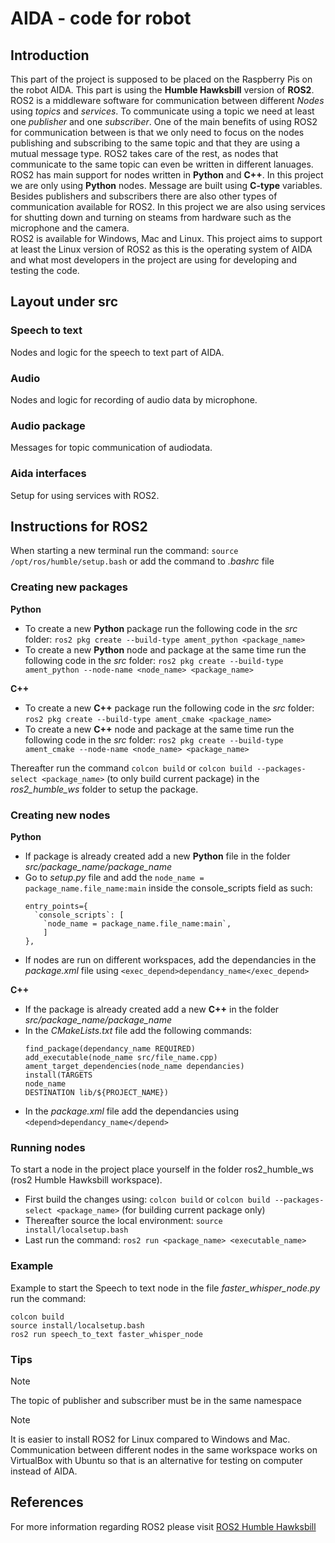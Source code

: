 # AIDA - code for robot
## Introduction
This part of the project is supposed to be placed on the Raspberry Pis on the robot AIDA. This part is using the **Humble Hawksbill** version of **ROS2**. ROS2 is a middleware software for communication between different *Nodes* using *topics* and *services*. To communicate using a topic we need at least one *publisher* and one *subscriber*. One of the main benefits of using ROS2 for communication between is that we only need to focus on the nodes publishing and subscribing to the same topic and that they are using a mutual message type. ROS2 takes care of the rest, as nodes that communicate to the same topic can even be written in different lanuages. ROS2 has main support for nodes written in **Python** and **C++**. In this project we are only using **Python** nodes. Message are built using **C-type** variables. Besides publishers and subscribers there are also other types of communication available for ROS2. In this project we are also using services for shutting down and turning on steams from hardware such as the microphone and the camera.  
ROS2 is available for Windows, Mac and Linux. This project aims to support at least the Linux version of ROS2 as this is the operating system of AIDA and what most developers in the project are using for developing and testing the code. 

## Layout under src  
### Speech to text  
Nodes and logic for the speech to text part of AIDA.  
### Audio  
Nodes and logic for recording of audio data by microphone.   
### Audio package  
Messages for topic communication of audiodata.  
### Aida interfaces  
Setup for using services with ROS2.  

## Instructions for ROS2
When starting a new terminal run the command:
`source /opt/ros/humble/setup.bash` or add the command to *.bashrc* file  
### Creating new packages
**Python**
- To create a new **Python** package run the following code in the *src* folder:
  `ros2 pkg create --build-type ament_python <package_name>`
- To create a new **Python** node and package at the same time run the following code in the *src* folder:
  `ros2 pkg create --build-type ament_python --node-name <node_name> <package_name>`

**C++**
- To create a new **C++** package run the following code in the *src* folder: 
  `ros2 pkg create --build-type ament_cmake <package_name>`
- To create a new **C++** node and package at the same time run the following code in the *src* folder:
  `ros2 pkg create --build-type ament_cmake --node-name <node_name> <package_name>`  

Thereafter run the command `colcon build` or `colcon build --packages-select <package_name>` (to only build current package) in the *ros2_humble_ws* folder to setup the package.  

### Creating new nodes
**Python**  
- If package is already created add a new **Python** file in the folder *src/package_name/package_name*
- Go to *setup.py* file and add the `node_name = package_name.file_name:main` inside the console_scripts field as such:
  ```
  entry_points={
    `console_scripts`: [
      `node_name = package_name.file_name:main`,
      ]
  },
  ```
- If nodes are run on different workspaces, add the dependancies in the *package.xml* file using `<exec_depend>dependancy_name</exec_depend>`  

**C++**  
- If the package is already created add a new **C++** in the folder *src/package_name/package_name*
- In the *CMakeLists.txt* file add the following commands:
  ```
  find_package(dependancy_name REQUIRED)
  add_executable(node_name src/file_name.cpp)
  ament_target_dependencies(node_name dependancies)
  install(TARGETS
  node_name
  DESTINATION lib/${PROJECT_NAME})
  ```
- In the *package.xml* file add the dependancies using `<depend>dependancy_name</depend>`  

### Running nodes
To start a node in the project place yourself in the folder ros2_humble_ws (ros2 Humble Hawksbill workspace).  
- First build the changes using: `colcon build` or `colcon build --packages-select <package_name>` (for building current package only)  
- Thereafter source the local environment: `source install/localsetup.bash`  
- Last run the command: `ros2 run <package_name> <executable_name>`  

### Example
Example to start the Speech to text node in the file *faster_whisper_node.py* run the command:
```
colcon build
source install/localsetup.bash  
ros2 run speech_to_text faster_whisper_node
```
### Tips
>[!NOTE]
>The topic of publisher and subscriber must be in the same namespace

>[!NOTE]
>It is easier to install ROS2 for Linux compared to Windows and Mac. Communication between different nodes in the same workspace works on VirtualBox with Ubuntu so that is an alternative for testing on computer instead of AIDA. 

## References
For more information regarding ROS2 please visit [ROS2 Humble Hawksbill](https://docs.ros.org/en/humble/index.html)
